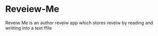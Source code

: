 # Reveiew-Me
 Reveiw Me is an author reveiw app which stores reveiw by reading and writting into a text ffile
